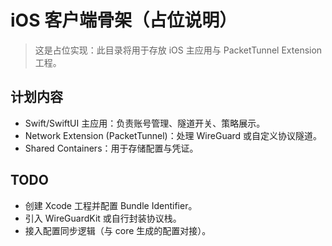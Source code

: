 # iOS 客户端骨架（占位说明）

> 这是占位实现：此目录将用于存放 iOS 主应用与 PacketTunnel Extension 工程。

## 计划内容

- Swift/SwiftUI 主应用：负责账号管理、隧道开关、策略展示。
- Network Extension (PacketTunnel)：处理 WireGuard 或自定义协议隧道。
- Shared Containers：用于存储配置与凭证。

## TODO

- 创建 Xcode 工程并配置 Bundle Identifier。
- 引入 WireGuardKit 或自行封装协议栈。
- 接入配置同步逻辑（与 core 生成的配置对接）。
